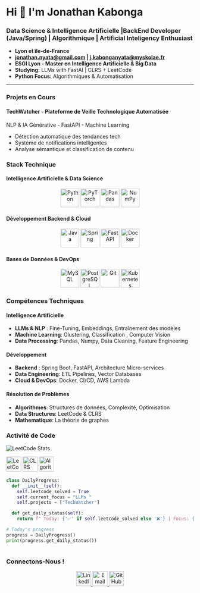 # Hi 👋 I'm Jonathan Kabonga
### Data Science & Intelligence Artificielle |BackEnd Developer (Java/Spring) | Algorithmique | Artificial Inteligency Enthusiast


  
- **Lyon et île-de-France**  
- **jonathan.nyata@gmail.com | j.kabonganyata@myskolae.fr**
- **ESGI Lyon - Master en Intelligence Artificielle & Big Data**
- **Studying:** LLMs with FastAI | CLRS + LeetCode  
- **Python Focus:** Algorithmiques & Automatisation

---
### Projets en Cours
#### TechWatcher - Plateforme de Veille Technologique Automatisée
NLP & IA Générative - FastAPI - Machine Learning
- Détection automatique des tendances tech
- Système de notifications intelligentes
- Analyse sémantique et classification de contenu

### Stack Technique
#### Intelligence Artificielle & Data Science
<p align="center"> <img src="https://cdn.jsdelivr.net/gh/devicons/devicon/icons/python/python-original-wordmark.svg" width="50" title="Python" alt="Python"/> <img src="https://cdn.jsdelivr.net/gh/devicons/devicon/icons/pytorch/pytorch-original.svg" width="50" title="PyTorch" alt="PyTorch"/> <img src="https://cdn.jsdelivr.net/gh/devicons/devicon/icons/pandas/pandas-original-wordmark.svg" width="50" title="Pandas" alt="Pandas"/> <img src="https://cdn.jsdelivr.net/gh/devicons/devicon/icons/numpy/numpy-original.svg" width="50" title="NumPy" alt="NumPy"/> </p>

#### Développement Backend & Cloud
<p align="center"> <img src="https://cdn.jsdelivr.net/gh/devicons/devicon/icons/java/java-original-wordmark.svg" width="50" title="Java" alt="Java"/> <img src="https://cdn.jsdelivr.net/gh/devicons/devicon/icons/spring/spring-original-wordmark.svg" width="50" title="Spring" alt="Spring"/> <img src="https://cdn.jsdelivr.net/gh/devicons/devicon/icons/fastapi/fastapi-original.svg" width="50" title="FastAPI" alt="FastAPI"/> <img src="https://cdn.jsdelivr.net/gh/devicons/devicon/icons/docker/docker-original-wordmark.svg" width="50" title="Docker" alt="Docker"/> </p>

#### Bases de Données & DevOps
<p align="center"> <img src="https://cdn.jsdelivr.net/gh/devicons/devicon/icons/mysql/mysql-original-wordmark.svg" width="50" title="MySQL" alt="MySQL"/> <img src="https://cdn.jsdelivr.net/gh/devicons/devicon/icons/postgresql/postgresql-original-wordmark.svg" width="50" title="PostgreSQL" alt="PostgreSQL"/> <img src="https://cdn.jsdelivr.net/gh/devicons/devicon/icons/git/git-original-wordmark.svg" width="50" title="Git" alt="Git"/> <img src="https://cdn.jsdelivr.net/gh/devicons/devicon/icons/kubernetes/kubernetes-plain.svg" width="50" title="Kubernetes" alt="Kubernetes"/> </p>

### Compétences Techniques
#### Intelligence Artificielle
- **LLMs &  NLP** : Fine-Tuning, Embeddings, Entraînement des modèles
- **Machine Learning**: Clustering, Classification , Computer Vision
- **Data Processing**: Pandas, Numpy, Data Cleaning, Feature Engineering

#### Développement 
- **Backend** : Spring Boot, FastAPI, Architecture Micro-services
- **Data Engineering**: ETL Pipelines, Vector Databases
- **Cloud & DevOps**: Docker, CI/CD, AWS Lambda

#### Résolution de Problèmes 
- **Algorithmes**: Structures de données, Complexité, Optimisation
- **Data Structures**: LeetCode & CLRS
- **Mathematique**: La théorie de graphes

### Activité de Code
![LeetCode Stats](https://leetcard.jacoblin.cool/zenon26?theme=dark&font=baloo&ext=heatmap)

<p aligne="center">

  <img src="https://leetcode.com/static/images/LeetCode_logo_rvs.png" width="40" title="LeetCode" alt="LeetCode"/>
  <img src="https://cdn-icons-png.flaticon.com/512/2103/2103633.png" width="40" title="CLRS" alt="CLRS"/>
  <img src="https://cdn-icons-png.flaticon.com/512/423/423092.png" width="40" title="Algorithms" alt="Algorithms"/>
</p>

```python
class DailyProgress:
  def __init__(self):
    self.leetcode_solved = True
    self.current_focus = "LLMs "
    self.projects = ["TechWatcher"]

  def get_daily_status(self):
    return f" Today: {'✅' if self.leetcode_solved else '❌'} | Focus: {self.current_focus}"

# Today's progress
progress = DailyProgress()
print(progress.get_daily_status())
  
```
### Connectons-Nous !
<p align="center"> <a href="https://www.linkedin.com/in/jonathan-kabonga-nyata-6431811b7/"> <img src="https://img.icons8.com/color/48/000000/linkedin.png" width="40" alt="LinkedIn"/> </a> <a href="mailto:jonathan.nyata@gmail.com"> <img src="https://img.icons8.com/color/48/000000/gmail.png" width="40" alt="Email"/> </a> <a href="https://github.com/thiszenon"> <img src="https://img.icons8.com/ios-glyphs/48/000000/github.png" width="40" alt="GitHub"/> </a> </p>

